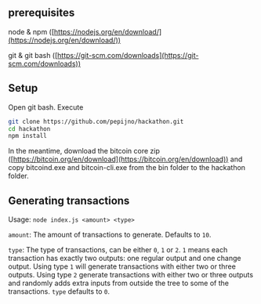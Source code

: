 ## prerequisites

node & npm ([https://nodejs.org/en/download/](https://nodejs.org/en/download/))

git & git bash ([https://git-scm.com/downloads](https://git-scm.com/downloads))

## Setup

Open git bash. Execute
```bash
git clone https://github.com/pepijno/hackathon.git
cd hackathon
npm install
```

In the meantime, download the bitcoin core zip ([https://bitcoin.org/en/download](https://bitcoin.org/en/download)) and copy bitcoind.exe and bitcoin-cli.exe from the bin folder to the hackathon folder.

## Generating transactions

Usage:
	```node index.js <amount> <type>```

```amount```: The amount of transactions to generate. Defaults to ```10```.

```type```: The type of transactions, can be either ```0```, ```1``` or ```2```. ```1``` means each transaction has exactly two outputs: one regular output and one change output. Using type ```1``` will generate transactions with either two or three outputs. Using type ```2``` generate transactions with either two or three outputs and randomly adds extra inputs from outside the tree to some of the transactions. ```type``` defaults to ```0```.